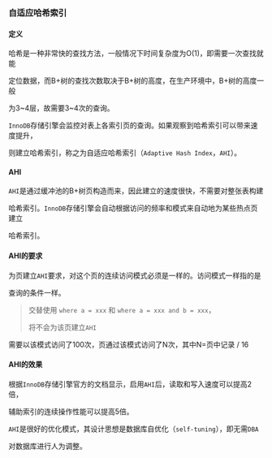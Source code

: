 ### 自适应哈希索引

#### 定义

哈希是一种非常快的查找方法，一般情况下时间复杂度为O(1)，即需要一次查找就能

定位数据，而B+树的查找次数取决于B+树的高度，在生产环境中，B+树的高度一般

为3~4层，故需要3~4次的查询。

`InnoDB`存储引擎会监控对表上各索引页的查询。如果观察到哈希索引可以带来速度提升，

则建立哈希索引，称之为自适应哈希索引（`Adaptive Hash Index`，`AHI`）。



#### AHI

`AHI`是通过缓冲池的B+树页构造而来，因此建立的速度很快，不需要对整张表构建

哈希索引。`InnoDB`存储引擎会自动根据访问的频率和模式来自动地为某些热点页建立

哈希索引。



#### AHI的要求

为页建立`AHI`要求，对这个页的连续访问模式必须是一样的。访问模式一样指的是

查询的条件一样。

> 交替使用 `where a = xxx` 和  `where a = xxx and b = xxx`，
>
> 将不会为该页建立`AHI`

需要以该模式访问了100次，页通过该模式访问了N次，其中N=页中记录 / 16



#### AHI的效果

根据`InnoDB`存储引擎官方的文档显示，启用`AHI`后，读取和写入速度可以提高2倍，

辅助索引的连续操作性能可以提高5倍。

`AHI`是很好的优化模式，其设计思想是数据库自优化（`self-tuning`），即无需`DBA`

对数据库进行人为调整。
